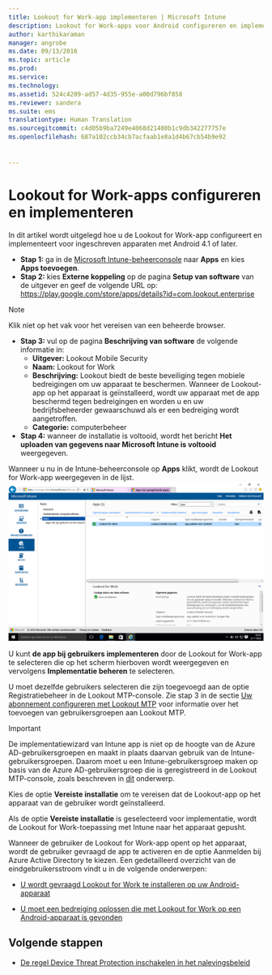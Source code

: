 ```yaml
---
title: Lookout for Work-app implementeren | Microsoft Intune
description: Lookout for Work-apps voor Android configureren en implementeren.
author: karthikaraman
manager: angrobe
ms.date: 09/13/2016
ms.topic: article
ms.prod: 
ms.service: 
ms.technology: 
ms.assetid: 524c4209-ad57-4d35-955e-a00d796bf858
ms.reviewer: sandera
ms.suite: ems
translationtype: Human Translation
ms.sourcegitcommit: c4d05b9ba7249e4068d21480b1c9db342277757e
ms.openlocfilehash: 687a102ccb34cb7acfaab1e8a1d4b67cb54b9e92


---
```


# Lookout for Work-apps configureren en implementeren
In dit artikel wordt uitgelegd hoe u de Lookout for Work-app configureert en implementeert voor ingeschreven apparaten met Android 4.1 of later.

* **Stap 1:** ga in de [Microsoft Intune-beheerconsole](https://manage.microsoft.com) naar **Apps** en kies **Apps toevoegen**.   
* **Stap 2:** kies **Externe koppeling** op de pagina **Setup van software** van de uitgever en geef de volgende URL op:  https://play.google.com/store/apps/details?id=com.lookout.enterprise
>[!NOTE]
>Klik niet op het vak voor het vereisen van een beheerde browser.

* **Stap 3:** vul op de pagina **Beschrijving van software** de volgende informatie in:
  * **Uitgever:** Lookout Mobile Security
  * **Naam:** Lookout for Work
  * **Beschrijving:** Lookout biedt de beste beveiliging tegen mobiele bedreigingen om uw apparaat te beschermen. Wanneer de Lookout-app op het apparaat is geïnstalleerd, wordt uw apparaat met de app beschermd tegen bedreigingen en worden u en uw bedrijfsbeheerder gewaarschuwd als er een bedreiging wordt aangetroffen.
  * **Categorie:** computerbeheer
* **Stap 4:** wanneer de installatie is voltooid, wordt het bericht **Het uploaden van gegevens naar Microsoft Intune is voltooid** weergegeven.

Wanneer u nu in de Intune-beheerconsole op **Apps** klikt, wordt de Lookout for Work-app weergegeven in de lijst. ![schermopname van de pagina Apps van de Intune-beheerconsole waarop de Lookout for Work-app wordt weergegeven](../media/mtp/lookout-app-listed-intune-console.png)

U kunt **de app bij gebruikers implementeren** door de Lookout for Work-app te selecteren die op het scherm hierboven wordt weergegeven en vervolgens **Implementatie beheren** te selecteren.

U moet dezelfde gebruikers selecteren die zijn toegevoegd aan de optie Registratiebeheer in de Lookout MTP-console.  Zie stap 3 in de sectie [Uw abonnement configureren met Lookout MTP](set-up-your-subscription-with-lookout-mtp#configure-your-subscription-with-lookout-mtp) voor informatie over het toevoegen van gebruikersgroepen aan Lookout MTP.
>[!IMPORTANT]
> De implementatiewizard van Intune app is niet op de hoogte van de Azure AD-gebruikersgroepen en maakt in plaats daarvan gebruik van de Intune-gebruikersgroepen. Daarom moet u een Intune-gebruikersgroep maken op basis van de Azure AD-gebruikersgroep die is geregistreerd in de Lookout MTP-console, zoals beschreven in [dit](plan-your-user-and-device-groups.md) onderwerp.

Kies de optie **Vereiste installatie** om te vereisen dat de Lookout-app op het apparaat van de gebruiker wordt geïnstalleerd.


Als de optie **Vereiste installatie** is geselecteerd voor implementatie, wordt de Lookout for Work-toepassing met Intune naar het apparaat gepusht.   

Wanneer de gebruiker de Lookout for Work-app opent op het apparaat, wordt de gebruiker gevraagd de app te activeren en de optie Aanmelden bij Azure Active Directory te kiezen. Een gedetailleerd overzicht van de eindgebruikersstroom vindt u in de volgende onderwerpen:

* [U wordt gevraagd Lookout for Work te installeren op uw Android-apparaat](http://docs.microsoft.com/intune/enduser/you-are-prompted-to-install-lookout-for-work-android)

* [U moet een bedreiging oplossen die met Lookout for Work op een Android-apparaat is gevonden](http://docs.microsoft.com/intune/enduser/you-need-to-resolve-a-threat-found-by-lookout-for-work-android)

## Volgende stappen
* [De regel Device Threat Protection inschakelen in het nalevingsbeleid](enable-device-threat-protection-rule-in-compliance-policy.md)



<!--HONumber=Sep16_HO3-->


